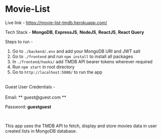 # Movie-List

Live link - https://movie-list-tmdb.herokuapp.com/

Tech Stack - **MongoDB**, **ExpressJS**, **NodeJS**, **ReactJS**, **React Query**


Steps to run - 

 1. Go to `./backend/.env` and add your MongoDB URI and JWT salt
 2. Go to `./frontend` and run `npm install` to install all packages
 3. In `./frontend/hooks/` add TMDB API bearer tokens wherever required
 4. Run `npm start` in root directory
 5. Go to `http://localhost:5000/` to run the app 
<br/>
Guest User Credentials - 
 <br/>
 <br/>
  Email: ** guest@guest.com **
 
  Password: **guestguest**

<br/>

This app uses the TMDB API to fetch, display and store movies data in user created lists in MongoDB database.


